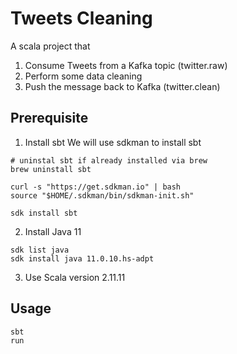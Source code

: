 # Tweets Cleaning
A scala project that
1. Consume Tweets from a Kafka topic (twitter.raw)
2. Perform some data cleaning
3. Push the message back to Kafka (twitter.clean)

## Prerequisite
1. Install sbt
We will use sdkman to install sbt
```
# uninstal sbt if already installed via brew
brew uninstall sbt

curl -s "https://get.sdkman.io" | bash
source "$HOME/.sdkman/bin/sdkman-init.sh"

sdk install sbt
```

2. Install Java 11
```
sdk list java
sdk install java 11.0.10.hs-adpt
```

3. Use Scala version 2.11.11

## Usage
```
sbt
run
```

